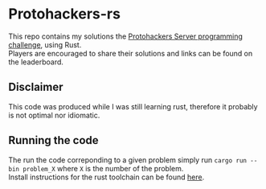 # Protohackers-rs
This repo contains my solutions the [Protohackers Server programming challenge](https://protohackers.com/), using Rust. \
Players are encouraged to share their solutions and links can be found on the leaderboard.

## Disclaimer
This code was produced while I was still learning rust, therefore it probably is not optimal nor idiomatic.

## Running the code
The run the code correponding to a given problem simply run `cargo run --bin problem_X` where `X` is the number of the problem. \
Install instructions for the rust toolchain can be found [here](https://www.rust-lang.org/tools/install).
